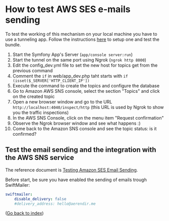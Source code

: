 How to test AWS SES e-mails sending
===================================

To test the working of this mechanism on your local machine you have to use a tunneling app.
Follow the instructions [here](https://blogs.aws.amazon.com/php/post/Tx2CO24DVG9CAK0/Testing-Webhooks-Locally-for-Amazon-SNS) to setup one and test the bundle.

1. Start the Symfony App's Server (`app/console server:run`)
2. Start the tunnel on the same port using Ngrok (`ngrok http 8000`)
3. Edit the config_dev.yml file to set the new host for topics get from the previous command
4. Comment the `if` in web/app_dev.php taht starts with `if (isset($_SERVER['HTTP_CLIENT_IP'])`
5. Execute the command to create the topics and configure the database
6. Go to Amazon AWS SNS console, select the section "Topics" and click on the created topic
7. Open a new browser window and go to the URL `http://localhost:4040/inspect/http` (this URL is used by Ngrok to show you the traffic inspections)
8. In the AWS SNS Console, click on the menu item "Request confirmation"
9. Observe the Ngrok browser window and see what happens :)
10. Come back to the Amazon SNS console and see the topic status: is it confirmed?

Test the email sending and the integration with the AWS SNS service
-------------------------------------------------------------------

The reference document is [Testing Amazon SES Email Sending](http://docs.aws.amazon.com/ses/latest/DeveloperGuide/mailbox-simulator.html).

Before start, be sure you have enabled the sending of emails trough SwiftMailer:

```yaml
swiftmailer:
    disable_delivery: false
    #delivery_address: hello@aerendir.me
```

([Go back to index](Index.md))
